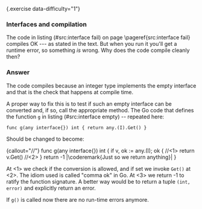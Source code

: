 {.exercise data-difficulty="1"}
### Interfaces and compilation

The code in listing (#src:interface fail) on page
\pageref{src:interface fail} compiles OK --- as stated
in the text. But when you run it you'll get a runtime error, so
something *is* wrong. Why does the code compile cleanly then?

### Answer

The code compiles because an integer type implements the empty interface and
that is the check that happens at compile time.

A proper way to fix this is to test if such an empty interface can
be converted and, if so, call the appropriate method. The Go code
that defines the function `g` in listing (#src:interface empty)
-- repeated here:

    func g(any interface{}) int { return any.(I).Get() }

Should be changed to become:

{callout="//"}
    func g(any interface{}) int {
        if v, ok := any.(I); ok { //<1>
            return v.Get()		  //<2>
        }
        return -1			|\coderemark{Just so we return anything}|
    }

At <1> we check if the conversion is allowed, and if set we invoke `Get()` at
<2>. The idiom used is called "comma ok" in Go. At <3> we return -1 to ratify
the function signature. A better way would be to return a tuple `(int, error)`
and explicitly return an error.

If `g()` is called now there are no run-time errors anymore.
